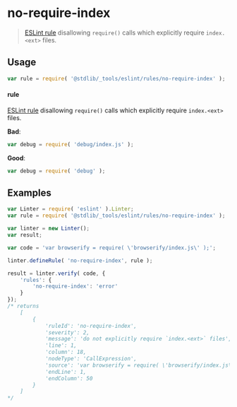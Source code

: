 <!--

@license Apache-2.0

Copyright (c) 2018 The Stdlib Authors.

Licensed under the Apache License, Version 2.0 (the "License");
you may not use this file except in compliance with the License.
You may obtain a copy of the License at

   http://www.apache.org/licenses/LICENSE-2.0

Unless required by applicable law or agreed to in writing, software
distributed under the License is distributed on an "AS IS" BASIS,
WITHOUT WARRANTIES OR CONDITIONS OF ANY KIND, either express or implied.
See the License for the specific language governing permissions and
limitations under the License.

-->

# no-require-index

> [ESLint rule][eslint-rules] disallowing `require()` calls which explicitly require `index.<ext>` files.

<section class="intro">

</section>

<!-- /.intro -->

<section class="usage">

## Usage

```javascript
var rule = require( '@stdlib/_tools/eslint/rules/no-require-index' );
```

#### rule

[ESLint rule][eslint-rules] disallowing `require()` calls which explicitly require `index.<ext>` files.

**Bad**:

<!-- run-disable -->

<!-- eslint-disable stdlib/no-require-index -->

```javascript
var debug = require( 'debug/index.js' );
```

**Good**:

```javascript
var debug = require( 'debug' );
```

</section>

<!-- /.usage -->

<section class="examples">

## Examples

<!-- eslint no-undef: "error" -->

```javascript
var Linter = require( 'eslint' ).Linter;
var rule = require( '@stdlib/_tools/eslint/rules/no-require-index' );

var linter = new Linter();
var result;

var code = 'var browserify = require( \'browserify/index.js\' );';

linter.defineRule( 'no-require-index', rule );

result = linter.verify( code, {
    'rules': {
        'no-require-index': 'error'
    }
});
/* returns
    [
        {
            'ruleId': 'no-require-index',
            'severity': 2,
            'message': 'do not explicitly require `index.<ext>` files',
            'line': 1,
            'column': 18,
            'nodeType': 'CallExpression',
            'source': 'var browserify = require( \'browserify/index.js\' );',
            'endLine': 1,
            'endColumn': 50
        }
    ]
*/
```

</section>

<!-- /.examples -->

<section class="links">

[eslint-rules]: https://eslint.org/docs/developer-guide/working-with-rules

</section>

<!-- /.links -->
